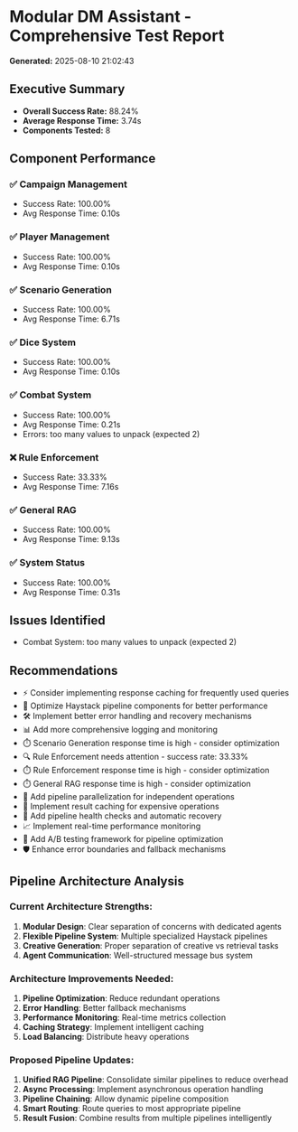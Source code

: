 
# Modular DM Assistant - Comprehensive Test Report
**Generated:** 2025-08-10 21:02:43

## Executive Summary
- **Overall Success Rate:** 88.24%
- **Average Response Time:** 3.74s
- **Components Tested:** 8

## Component Performance

### ✅ Campaign Management
- Success Rate: 100.00%
- Avg Response Time: 0.10s

### ✅ Player Management
- Success Rate: 100.00%
- Avg Response Time: 0.10s

### ✅ Scenario Generation
- Success Rate: 100.00%
- Avg Response Time: 6.71s

### ✅ Dice System
- Success Rate: 100.00%
- Avg Response Time: 0.10s

### ✅ Combat System
- Success Rate: 100.00%
- Avg Response Time: 0.21s
- Errors: too many values to unpack (expected 2)

### ❌ Rule Enforcement
- Success Rate: 33.33%
- Avg Response Time: 7.16s

### ✅ General RAG
- Success Rate: 100.00%
- Avg Response Time: 9.13s

### ✅ System Status
- Success Rate: 100.00%
- Avg Response Time: 0.31s

## Issues Identified
- Combat System: too many values to unpack (expected 2)

## Recommendations
- ⚡ Consider implementing response caching for frequently used queries
- 🔧 Optimize Haystack pipeline components for better performance
- 🛠️ Implement better error handling and recovery mechanisms
- 📊 Add more comprehensive logging and monitoring
- ⏱️ Scenario Generation response time is high - consider optimization
- 🔍 Rule Enforcement needs attention - success rate: 33.33%
- ⏱️ Rule Enforcement response time is high - consider optimization
- ⏱️ General RAG response time is high - consider optimization
- 🚀 Add pipeline parallelization for independent operations
- 💾 Implement result caching for expensive operations
- 🔄 Add pipeline health checks and automatic recovery
- 📈 Implement real-time performance monitoring
- 🎯 Add A/B testing framework for pipeline optimization
- 🛡️ Enhance error boundaries and fallback mechanisms

## Pipeline Architecture Analysis

### Current Architecture Strengths:
1. **Modular Design**: Clear separation of concerns with dedicated agents
2. **Flexible Pipeline System**: Multiple specialized Haystack pipelines
3. **Creative Generation**: Proper separation of creative vs retrieval tasks
4. **Agent Communication**: Well-structured message bus system

### Architecture Improvements Needed:
1. **Pipeline Optimization**: Reduce redundant operations
2. **Error Handling**: Better fallback mechanisms
3. **Performance Monitoring**: Real-time metrics collection
4. **Caching Strategy**: Implement intelligent caching
5. **Load Balancing**: Distribute heavy operations

### Proposed Pipeline Updates:
1. **Unified RAG Pipeline**: Consolidate similar pipelines to reduce overhead
2. **Async Processing**: Implement asynchronous operation handling
3. **Pipeline Chaining**: Allow dynamic pipeline composition
4. **Smart Routing**: Route queries to most appropriate pipeline
5. **Result Fusion**: Combine results from multiple pipelines intelligently
